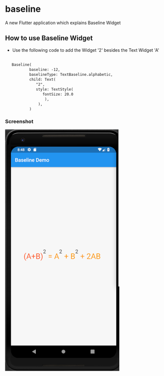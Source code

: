 # baseline

A new Flutter application which explains Baseline Widget

## How to use Baseline Widget

 - Use the following code to add the Widget '2' besides the Text Widget 'A'
 
 ```
 
    Baseline(
            baseline: -12,
            baselineType: TextBaseline.alphabetic,
            child: Text(
               "2",
               style: TextStyle(
                  fontSize: 20.0
                   ),
                ),
            )
 
 ```

### Screenshot

![](./screenshot/screen.png)